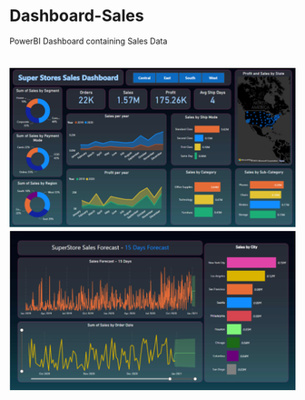# Dashboard-Sales
PowerBI Dashboard containing Sales Data
<h1 align="center">
  <img alt="Home page" title="Dashboard" src="https://github.com/shubhanshushubham/Dashboard-Sales/blob/main/home.png" />
   <img alt="Home page" title="Dashboard" src="https://github.com/shubhanshushubham/Dashboard-Sales/blob/main/pridict.png" />
  
</h1>
